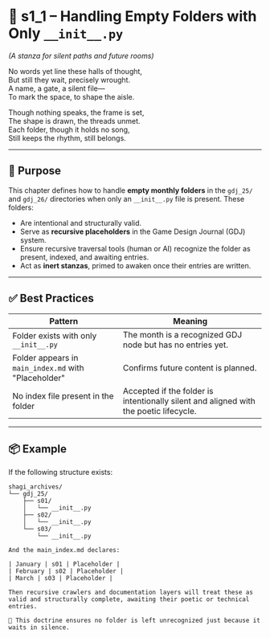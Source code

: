 <!-- Save to: shagi_archives/appendices/appendix_h_index_and_layering_doctrine/part_07_layering_doctrine/s1_1_handling_empty_folders_with_init.md -->

# 📘 s1_1 – Handling Empty Folders with Only `__init__.py`  

*(A stanza for silent paths and future rooms)*

No words yet line these halls of thought,  
But still they wait, precisely wrought.  
A name, a gate, a silent file—  
To mark the space, to shape the aisle.

Though nothing speaks, the frame is set,  
The shape is drawn, the threads unmet.  
Each folder, though it holds no song,  
Still keeps the rhythm, still belongs.

---

## 🧭 Purpose

This chapter defines how to handle **empty monthly folders** in the `gdj_25/` and `gdj_26/` directories when only an `__init__.py` file is present. These folders:

- Are intentional and structurally valid.
- Serve as **recursive placeholders** in the Game Design Journal (GDJ) system.
- Ensure recursive traversal tools (human or AI) recognize the folder as present, indexed, and awaiting entries.
- Act as **inert stanzas**, primed to awaken once their entries are written.

---

## ✅ Best Practices

| Pattern | Meaning |
|--------|---------|
| Folder exists with only `__init__.py` | The month is a recognized GDJ node but has no entries yet. |
| Folder appears in `main_index.md` with "Placeholder" | Confirms future content is planned. |
| No index file present in the folder | Accepted if the folder is intentionally silent and aligned with the poetic lifecycle. |

---

## 📦 Example

If the following structure exists:

```plaintext
shagi_archives/
└── gdj_25/
    ├── s01/
    │   └── __init__.py
    ├── s02/
    │   └── __init__.py
    └── s03/
        └── __init__.py

And the main_index.md declares:

| January | s01 | Placeholder |
| February | s02 | Placeholder |
| March | s03 | Placeholder |

Then recursive crawlers and documentation layers will treat these as valid and structurally complete, awaiting their poetic or technical entries.

📜 This doctrine ensures no folder is left unrecognized just because it waits in silence.
